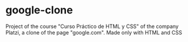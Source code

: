 # google-clone
Project of the course "Curso Práctico de HTML y CSS" of the company Platzi, a clone of the page "google.com". Made only with HTML and CSS
